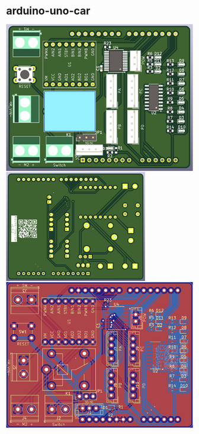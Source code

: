 # arduino-uno-car

![3d-1](pcb/assets/3d-1.png)
![3d-2](pcb/assets/3d-2.png)
![all](pcb/assets/all.png)
